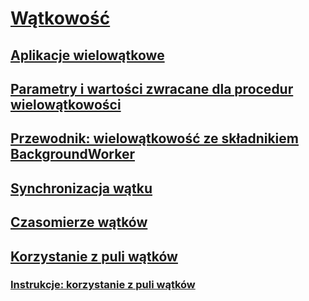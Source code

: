 # [Wątkowość](index.md)
## [Aplikacje wielowątkowe](multithreaded-applications.md)
## [Parametry i wartości zwracane dla procedur wielowątkowości](parameters-and-return-values-for-multithreaded-procedures.md)
## [Przewodnik: wielowątkowość ze składnikiem BackgroundWorker](walkthrough-multithreading-with-the-backgroundworker-component.md)
## [Synchronizacja wątku](thread-synchronization.md)
## [Czasomierze wątków](thread-timers.md)
## [Korzystanie z puli wątków](thread-pooling.md)
### [Instrukcje: korzystanie z puli wątków](how-to-use-a-thread-pool.md)
